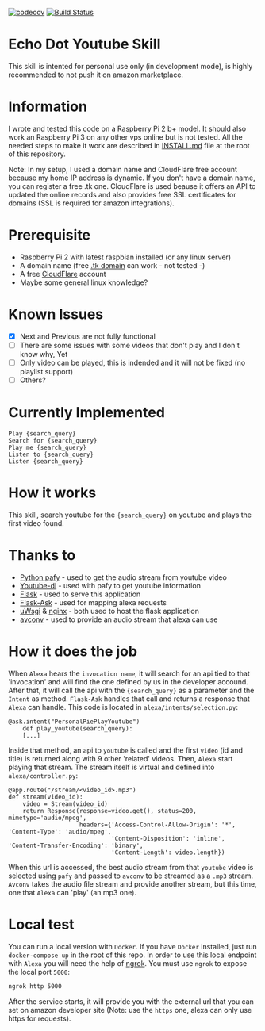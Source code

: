 [![codecov](https://codecov.io/gh/bibistroc/alexa_youtube/branch/master/graph/badge.svg)](https://codecov.io/gh/bibistroc/alexa_youtube) [![Build Status](https://travis-ci.org/bibistroc/alexa_youtube.svg?branch=master)](https://travis-ci.org/bibistroc/alexa_youtube)

# Echo Dot Youtube Skill

This skill is intented for personal use only (in development mode), is highly recommended to not push it on amazon marketplace.

# Information

I wrote and tested this code on a Raspberry Pi 2 b+ model. It should also work an Raspberry Pi 3 on any other vps online but is not tested. All the needed steps to make it work are described in [INSTALL.md](http://bibistroc.com/alexa_youtube/INSTALL) file at the root of this repository.

Note: In my setup, I used a domain name and CloudFlare free account because my home IP address is dynamic. If you don't have a domain name, you can register a free .tk one. CloudFlare is used beause it offers an API to updated the online records and also provides free SSL certificates for domains (SSL is required for amazon integrations).

# Prerequisite

- Raspberry Pi 2 with latest raspbian installed (or any linux server)
- A domain name (free [.tk domain](http://www.dot.tk/en/index.html) can work - not tested -)
- A free [CloudFlare](https://www.cloudflare.com/) account
- Maybe some general linux knowledge?

# Known Issues

- [x] Next and Previous are not fully functional
- [ ] There are some issues with some videos that don't play and I don't know why, Yet
- [ ] Only video can be played, this is indended and it will not be fixed (no playlist support)
- [ ] Others?

# Currently Implemented
```
Play {search_query}
Search for {search_query}
Play me {search_query}
Listen to {search_query}
Listen {search_query}
```

# How it works

This skill, search youtube for the `{search_query}` on youtube and plays the first video found.

# Thanks to

- [Python pafy](https://github.com/mps-youtube/pafy) - used to get the audio stream from youtube video
- [Youtube-dl](https://github.com/rg3/youtube-dl/) - used with pafy to get youtube information
- [Flask](https://github.com/pallets/flask) - used to serve this application
- [Flask-Ask](https://github.com/johnwheeler/flask-ask) - used for mapping alexa requests
- [uWsgi](https://github.com/unbit/uwsgi) & [nginx](http://nginx.org/) - both used to host the flask application
- [avconv](https://libav.org/avconv.html) - used to provide an audio stream that alexa can use

# How it does the job

When `Alexa` hears the `invocation name`, it will search for an api tied to that 'invocation' and will find the one defined by us in the developer accound. After that, it will call the api with the `{search_query}` as a parameter and the `Intent` as method.
`Flask-Ask` handles that call and returns a response that `Alexa` can handle. This code is located in `alexa/intents/selection.py`:

```
@ask.intent("PersonalPiePlayYoutube")
    def play_youtube(search_query):
    [...]
```

Inside that method, an api to `youtube` is called and the first `video` (id and title) is returned along with 9 other 'related' videos. Then, `Alexa` start playing that stream. The stream itself is virtual and defined into `alexa/controller.py`:

```
@app.route("/stream/<video_id>.mp3")
def stream(video_id):
    video = Stream(video_id)
    return Response(response=video.get(), status=200, mimetype='audio/mpeg',
                    headers={'Access-Control-Allow-Origin': '*', 'Content-Type': 'audio/mpeg',
                             'Content-Disposition': 'inline', 'Content-Transfer-Encoding': 'binary',
                             'Content-Length': video.length})
```

When this url is accessed, the best audio stream from that `youtube` video is selected using `pafy` and passed to `avconv` to be streamed as a `.mp3` stream. `Avconv` takes the audio file stream and provide another stream, but this time, one that `Alexa` can 'play' (an mp3 one).
 
# Local test

You can run a local version with `Docker`. If you have `Docker` installed, just run `docker-compose up` in the root of this repo. In order to use this local endpoint with `Alexa` you will need the help of [ngrok](https://ngrok.com/).
You must use `ngrok` to expose the local port `5000`:

```sh
ngrok http 5000
```

After the service starts, it will provide you with the external url that you can set on amazon developer site (Note: use the `https` one, alexa can only use https for requests).
